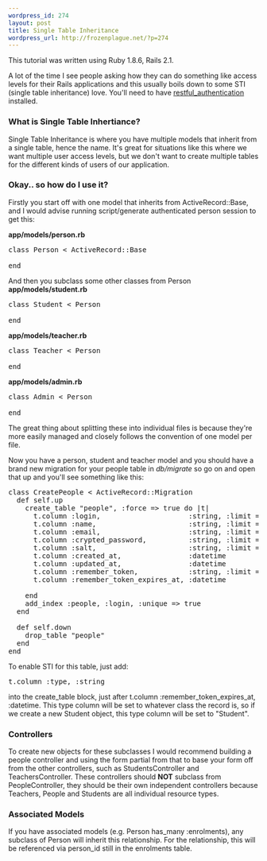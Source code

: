 ```yaml
--- 
wordpress_id: 274
layout: post
title: Single Table Inheritance
wordpress_url: http://frozenplague.net/?p=274
---
```

This tutorial was written using Ruby 1.8.6, Rails 2.1.

A lot of the time I see people asking how they can do something like access levels for their Rails applications and this usually boils down to some STI (single table inheritance) love. You'll need to have <a href="http://github.com/technoweenie/restful-authentication/tree/master">restful_authentication</a> installed.
<h3>What is Single Table Inhertiance?</h3>
Single Table Inheritance is where you have multiple models that inherit from a single table, hence the name. It's great for situations like this where we want multiple user access levels, but we don't want to create multiple tables for the different kinds of users of our application.
<h3>Okay.. so how do I use it?</h3>
Firstly you start off with one model that inherits from <span class="term">ActiveRecord::Base</span>, and I would advise running <span class="term">script/generate authenticated person session</span> to get this:

<strong>app/models/person.rb</strong>
<pre lang="rails">class Person < ActiveRecord::Base

end</pre>
And then you subclass some other classes from <span class="term">Person</span>
<strong>app/models/student.rb</strong>
<pre lang="rails">class Student < Person

end</pre>
<strong>app/models/teacher.rb</strong>
<pre lang="rails">class Teacher < Person

end</pre>
<strong>app/models/admin.rb</strong>
<pre lang="rails">class Admin < Person

end</pre>

The great thing about splitting these into individual files is because they're more easily managed and closely follows the convention of one model per file.

Now you have a person, student and teacher model and you should have a brand new migration for your people table in <em>db/migrate</em> so go on and open that up and you'll see something like this:
<pre lang="rails">class CreatePeople < ActiveRecord::Migration
  def self.up
    create_table "people", :force => true do |t|
      t.column :login,                     :string, :limit => 40
      t.column :name,                      :string, :limit => 100, :default => '', :null => true
      t.column :email,                     :string, :limit => 100
      t.column :crypted_password,          :string, :limit => 40
      t.column :salt,                      :string, :limit => 40
      t.column :created_at,                :datetime
      t.column :updated_at,                :datetime
      t.column :remember_token,            :string, :limit => 40
      t.column :remember_token_expires_at, :datetime

    end
    add_index :people, :login, :unique => true
  end

  def self.down
    drop_table "people"
  end
end</pre>
To enable STI for this table, just add:
<pre lang="rails">t.column :type, :string</pre>
into the create_table block, just after <span class="term">t.column :remember_token_expires_at, :datetime</span>. This type column will be set to whatever class the record is, so if we create a new Student object, this type column will be set to "Student".

<h3>Controllers</h3>
To create new objects for these subclasses I would recommend building a people controller and using the form partial from that to base your form off from the other controllers, such as <span class='term'>StudentsController</span> and <span class='term'>TeachersController</span>. These controllers should <strong>NOT</strong> subclass from PeopleController, they should be their own independent controllers because Teachers, People and Students are all individual resource types. 

<h3>Associated Models</h3>

If you have associated models (e.g. Person has_many :enrolments), any subclass of Person will inherit this relationship. For the relationship, this will be referenced via person_id still in the enrolments table.
